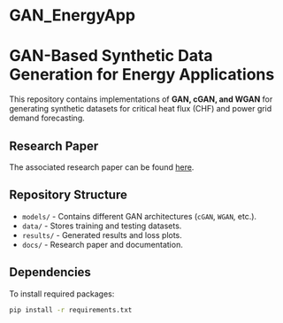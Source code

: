 # GAN_EnergyApp
# GAN-Based Synthetic Data Generation for Energy Applications

This repository contains implementations of **GAN, cGAN, and WGAN** for generating synthetic datasets 
for critical heat flux (CHF) and
 power grid demand forecasting.

## Research Paper
The associated research paper can be found [here](Nabila_GAN_Paper.pdf).

## Repository Structure
- `models/` - Contains different GAN architectures (`cGAN`, `WGAN`, etc.).
- `data/` - Stores training and testing datasets.
- `results/` - Generated results and loss plots.
- `docs/` - Research paper and documentation.

## Dependencies
To install required packages:
```bash
pip install -r requirements.txt
